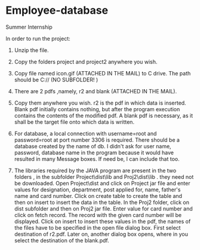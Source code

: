 # Employee-database
Summer Internship 

 In order to run the project:

1. Unzip the file.
2. Copy the folders project and project2 anywhere you wish.
3. Copy file named icon.gif (ATTACHED IN THE MAIL) to C drive. The path should be C://
(NO SUBFOLDER! )
4. There are 2 pdfs ,namely, r2 and blank (ATTACHED IN THE MAIL).
5. Copy them anywhere you wish. r2 is the pdf in which data is inserted. Blank pdf initially contains nothing, but after the program execution contains the contents of the modified pdf. A blank pdf is necessary, as it shall be the target file onto which data is written.
6.  For database, a local connection with username=root and password=root at port number 3306 is required. There should be a database created by the name of db. I didn't ask for user name, password, database name in the program because it would have resulted in many Message boxes. If need be, I can include that too.

7.  The libraries required by the JAVA program are present in the two folders , in the subfolder Project\dist\lib and Proj2\dist\lib . they need not be downloaded.
Open Project\dist and click on Project jar file and enter values for designation, department, post applied for, name, father's name and card number. Click on create table to create the table and then on insert to insert the data in the table.
In the Proj2 folder, click on dist subfolder and then on Proj2 jar file. Enter value for card number and click on fetch record. The record with the given card number will be displayed. Click on insert to insert these values in the pdf, the names of the files have to be specified in the open file dialog box. First select destination of r2.pdf. Later on, another dialog box opens, where in you select the destination of the blank.pdf.
